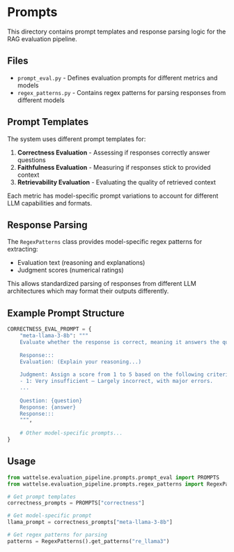 # Prompts

This directory contains prompt templates and response parsing logic for the RAG evaluation pipeline.

## Files

- `prompt_eval.py` - Defines evaluation prompts for different metrics and models
- `regex_patterns.py` - Contains regex patterns for parsing responses from different models

## Prompt Templates

The system uses different prompt templates for:

1. **Correctness Evaluation** - Assessing if responses correctly answer questions
2. **Faithfulness Evaluation** - Measuring if responses stick to provided context
3. **Retrievability Evaluation** - Evaluating the quality of retrieved context

Each metric has model-specific prompt variations to account for different LLM capabilities and formats.

## Response Parsing

The `RegexPatterns` class provides model-specific regex patterns for extracting:
- Evaluation text (reasoning and explanations)
- Judgment scores (numerical ratings)

This allows standardized parsing of responses from different LLM architectures which may format their outputs differently.

## Example Prompt Structure

```python
CORRECTNESS_EVAL_PROMPT = {
    "meta-llama-3-8b": """
    Evaluate whether the response is correct, meaning it answers the question asked...
    
    Response:::
    Evaluation: (Explain your reasoning...)
    
    Judgment: Assign a score from 1 to 5 based on the following criteria:
    - 1: Very insufficient – Largely incorrect, with major errors.
    ...
    
    Question: {question}  
    Response: {answer}  
    Response:::
    """,
    
    # Other model-specific prompts...
}
```

## Usage

```python
from wattelse.evaluation_pipeline.prompts.prompt_eval import PROMPTS
from wattelse.evaluation_pipeline.prompts.regex_patterns import RegexPatterns

# Get prompt templates
correctness_prompts = PROMPTS["correctness"]

# Get model-specific prompt
llama_prompt = correctness_prompts["meta-llama-3-8b"]

# Get regex patterns for parsing
patterns = RegexPatterns().get_patterns("re_llama3")
```